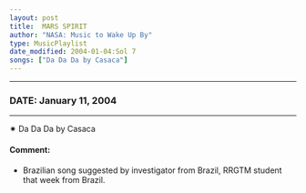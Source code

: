 ```yaml
---
layout: post
title:  MARS SPIRIT
author: "NASA: Music to Wake Up By"
type: MusicPlaylist
date_modified: 2004-01-04:Sol 7
songs: ["Da Da Da by Casaca"]
---
```


----
### DATE: January 11, 2004
----
✷ Da Da Da by Casaca

#### Comment:
* Brazilian song suggested by investigator from Brazil, RRGTM student that week from Brazil.



<br/>
<center>
	<a target="_blank"
	   href="https://twitter.com/intent/tweet?hashtags=Space,NASA,Playlist,NASAWakeupCalls,SpaceProgram&text={{ page.author}}, '{{ page.songs.first }}' {{ page.title }}, {{ page.date | date: '%B %d, %Y' }}. {{ site.url }}{{ page.url }} @nasawakeupcalls">
	   <i class="fab fa-twitter" alt="Tweet this page" style="font-size: 1.3em;"></i>
	</a>
	&nbsp; 	<i class="fas fa-user-astronaut" style="font-size: 1.5em;"></i> &nbsp;
    <a type="amzn" search="'Da Da Da by Casaca'" category="popular music">
        <i class="fab fa-amazon" style="font-size: 1.3em;"></i>
    </a>
</center>
